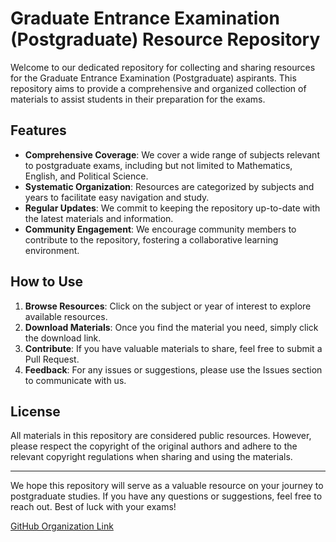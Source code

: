 # Graduate Entrance Examination (Postgraduate) Resource Repository

Welcome to our dedicated repository for collecting and sharing resources for the Graduate Entrance Examination (Postgraduate) aspirants. This repository aims to provide a comprehensive and organized collection of materials to assist students in their preparation for the exams.

## Features

- **Comprehensive Coverage**: We cover a wide range of subjects relevant to postgraduate exams, including but not limited to Mathematics, English, and Political Science.
- **Systematic Organization**: Resources are categorized by subjects and years to facilitate easy navigation and study.
- **Regular Updates**: We commit to keeping the repository up-to-date with the latest materials and information.
- **Community Engagement**: We encourage community members to contribute to the repository, fostering a collaborative learning environment.

## How to Use

1. **Browse Resources**: Click on the subject or year of interest to explore available resources.
2. **Download Materials**: Once you find the material you need, simply click the download link.
3. **Contribute**: If you have valuable materials to share, feel free to submit a Pull Request.
4. **Feedback**: For any issues or suggestions, please use the Issues section to communicate with us.

## License

All materials in this repository are considered public resources. However, please respect the copyright of the original authors and adhere to the relevant copyright regulations when sharing and using the materials.

---

We hope this repository will serve as a valuable resource on your journey to postgraduate studies. If you have any questions or suggestions, feel free to reach out. Best of luck with your exams!

[GitHub Organization Link](https://github.com/ComeOnPostgraduate)
